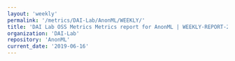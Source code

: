 ```yaml
---
layout: 'weekly'
permalink: '/metrics/DAI-Lab/AnonML/WEEKLY/'
title: 'DAI Lab OSS Metrics Metrics report for AnonML | WEEKLY-REPORT-2019-06-16'
organization: 'DAI-Lab'
repository: 'AnonML'
current_date: '2019-06-16'
---
```

